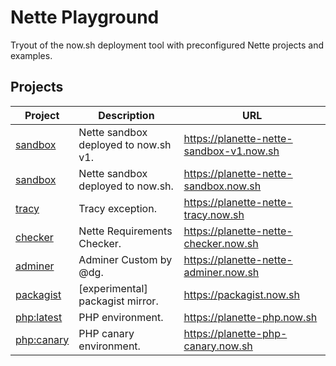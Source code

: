 # Nette Playground

Tryout of the now.sh deployment tool with preconfigured Nette projects and examples.

## Projects

| Project       | Description            | URL      |
|---------------|------------------------|----------|
| [sandbox](nette/sandbox-v1) | Nette sandbox deployed to now.sh v1. | https://planette-nette-sandbox-v1.now.sh |
| [sandbox](nette/sandbox) | Nette sandbox deployed to now.sh. | https://planette-nette-sandbox.now.sh |
| [tracy](nette/tracy) | Tracy exception. | https://planette-nette-tracy.now.sh |
| [checker](nette/checker) | Nette Requirements Checker. | https://planette-nette-checker.now.sh |
| [adminer](nette/adminer) | Adminer Custom by @dg. | https://planette-nette-adminer.now.sh |
| [packagist](planette/packagist) | [experimental] packagist mirror. | https://packagist.now.sh |
| [php:latest](planette/php) | PHP environment. | https://planette-php.now.sh |
| [php:canary](planette/php-canary) | PHP canary environment. | https://planette-php-canary.now.sh |
